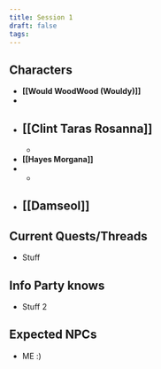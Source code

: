 ```yaml
---
title: Session 1
draft: false
tags:
---
```

 
## Characters
- **[[Would WoodWood (Wouldy)]]**
- 
- **[[Clint Taras Rosanna]]**
	- 
	- 
- **[[Hayes Morgana]]**
- 
	- 
- **[[Damseol]]**
	- 


## Current Quests/Threads
- Stuff


## Info Party knows
- Stuff 2

## Expected NPCs
- ME :)

